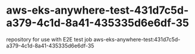 # aws-eks-anywhere-test-431d7c5d-a379-4c1d-8a41-435335d6e6df-35
repository for use with E2E test job aws-eks-anywhere-test:431d7c5d-a379-4c1d-8a41-435335d6e6df-35
